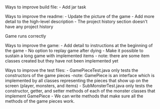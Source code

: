 Ways to improve build file:
     - Add jar task

Ways to improve the readme:
	  - Update the picture of the game
	  - Add more detail to the high-level description
	  - The project history section doesn't have any project history



Game runs correctly

Ways to improve the game:
     - Add detail to instructions at the beginning of the game
     - No option to replay game after dying
     - Make it possible to sustain a long game with implemented items
       - note: there are some item classes created but they have not been implemented yet
       

Ways to improve the test files:
     - GamePieceTest.java only tests the constructors of the game pieces
       -note: GamePiece is an interface which is implemented by all classes representing the pieces that show up on the screen (player, monsters, and items)
     - SubMonsterTest.java only tests the constructor, getter, and setter  methods of each of the monster classes that implement GamePiece
     - We can write methods that make sure all the methods of the game pieces work.
     